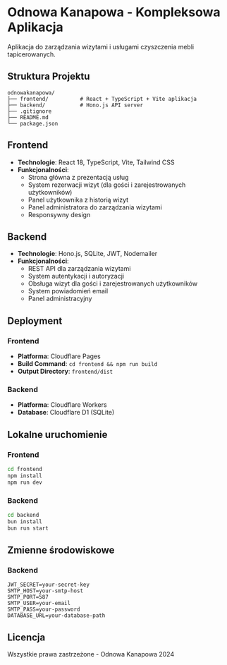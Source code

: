 # Odnowa Kanapowa - Kompleksowa Aplikacja

Aplikacja do zarządzania wizytami i usługami czyszczenia mebli tapicerowanych.

## Struktura Projektu

```
odnowakanapowa/
├── frontend/          # React + TypeScript + Vite aplikacja
├── backend/           # Hono.js API server
├── .gitignore
├── README.md
└── package.json
```

## Frontend

- **Technologie**: React 18, TypeScript, Vite, Tailwind CSS
- **Funkcjonalności**:
  - Strona główna z prezentacją usług
  - System rezerwacji wizyt (dla gości i zarejestrowanych użytkowników)
  - Panel użytkownika z historią wizyt
  - Panel administratora do zarządzania wizytami
  - Responsywny design

## Backend

- **Technologie**: Hono.js, SQLite, JWT, Nodemailer
- **Funkcjonalności**:
  - REST API dla zarządzania wizytami
  - System autentykacji i autoryzacji
  - Obsługa wizyt dla gości i zarejestrowanych użytkowników
  - System powiadomień email
  - Panel administracyjny

## Deployment

### Frontend

- **Platforma**: Cloudflare Pages
- **Build Command**: `cd frontend && npm run build`
- **Output Directory**: `frontend/dist`

### Backend

- **Platforma**: Cloudflare Workers
- **Database**: Cloudflare D1 (SQLite)

## Lokalne uruchomienie

### Frontend

```bash
cd frontend
npm install
npm run dev
```

### Backend

```bash
cd backend
bun install
bun run start
```

## Zmienne środowiskowe

### Backend

```
JWT_SECRET=your-secret-key
SMTP_HOST=your-smtp-host
SMTP_PORT=587
SMTP_USER=your-email
SMTP_PASS=your-password
DATABASE_URL=your-database-path
```

## Licencja

Wszystkie prawa zastrzeżone - Odnowa Kanapowa 2024
